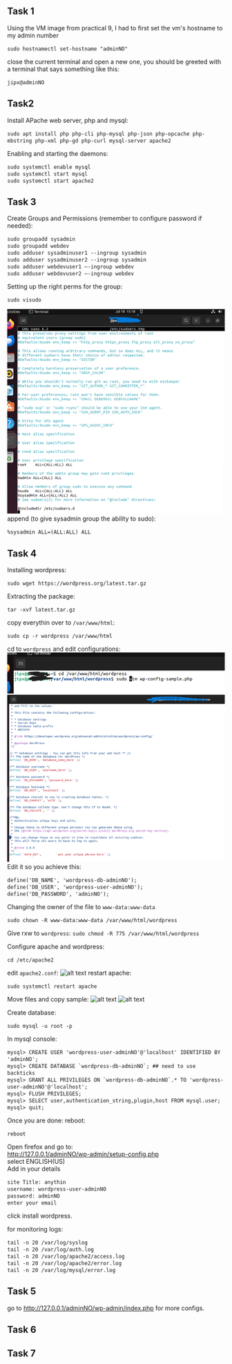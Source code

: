 ## Task 1
Using the VM image from practical 9, I had to first set the vm's hostname to my admin number
```
sudo hostnamectl set-hostname "adminNO"
```

close the current terminal and open a new one, you should be greeted with a terminal that says something like this:
```
jipx@adminNO
```

## Task2
Install APache web server, php and mysql:
```
sudo apt install php php-cli php-mysql php-json php-opcache php-mbstring php-xml php-gd php-curl mysql-server apache2
```

Enabling and starting the daemons:
```
sudo systemctl enable mysql
sudo systemctl start mysql
sudo systemctl start apache2
```

## Task 3
Create Groups and Permissions (remember to configure password if needed):
```
sudo groupadd sysadmin
sudo groupadd webdev
sudo adduser sysadminuser1 --ingroup sysadmin
sudo adduser sysadminuser2 --ingroup sysadmin
sudo adduser webdevuser1 –-ingroup webdev
sudo adduser webdevuser2 –-ingroup webdev
```

Setting up the right perms for the group:
```
sudo visudo
```
![alt text](image.png)
append (to give sysadmin group the ability to sudo):
```
%sysadmin ALL=(ALL:ALL) ALL
```

## Task 4
Installing wordpress:
```
sudo wget https://wordpress.org/latest.tar.gz
```
Extracting the package:
```
tar -xvf latest.tar.gz
```
copy everythin over to `/var/www/html`:
```
sudo cp -r wordpress /var/www/html
```
cd to `wordpress` and edit configurations:
![alt text](image-1.png)
![alt text](image-2.png)
<br> Edit it so you achieve this:
```
define('DB_NAME', 'wordpress-db-adminNO');
define('DB_USER', 'wordpress-user-adminNO');
define('DB_PASSWORD', 'adminNO');
```
Changing the owner of the file to `www-data:www-data`
```
sudo chown -R www-data:www-data /var/www/html/wordpress
```
Give rxw to `wordpress`:
```sudo chmod -R 775 /var/www/html/wordpress```

Configure apache and wordpress:
```
cd /etc/apache2
```

edit `apache2.conf`:
![alt text](image-3.png)
restart apache:
```
sudo systemctl restart apache
```

Move files and copy sample:
![alt text](image-4.png)
![alt text](image-5.png)<br>

Create database:
```
sudo mysql -u root -p
```
In mysql console:
```
mysql> CREATE USER 'wordpress-user-adminNO'@'localhost' IDENTIFIED BY 'adminNO';
mysql> CREATE DATABASE `wordpress-db-adminNO`; ## need to use backticks
mysql> GRANT ALL PRIVILEGES ON `wordpress-db-adminNO`.* TO 'wordpress-user-adminNO'@'localhost';
mysql> FLUSH PRIVILEGES;
mysql> SELECT user,authentication_string,plugin,host FROM mysql.user;
mysql> quit;
```

Once you are done:
reboot:
```
reboot
```

Open firefox and go to:<br>
http://127.0.0.1/adminNO/wp-admin/setup-config.php<br>
select ENGLISH(US) <br>
Add in your details <br>
```
site Title: anythin
username: wordpress-user-adminNO
password: adminNO
enter your email
```
click install wordpress.<br>


for monitoring logs:
```
tail -n 20 /var/log/syslog
tail -n 20 /var/log/auth.log
tail -n 20 /var/log/apache2/access.log
tail -n 20 /var/log/apache2/error.log
tail -n 20 /var/log/mysql/error.log
```

## Task 5
go to http://127.0.0.1/adminNO/wp-admin/index.php for more configs.<br>
## Task 6
## Task 7
